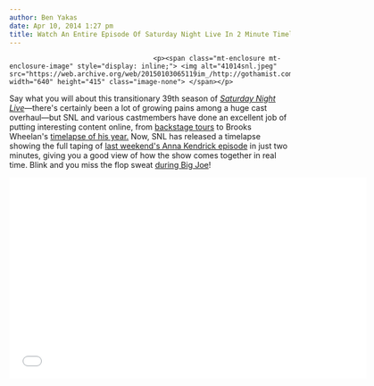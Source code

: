 ```yaml
---
author: Ben Yakas
date: Apr 10, 2014 1:27 pm
title: Watch An Entire Episode Of Saturday Night Live In 2 Minute Timelapse Video
---
```


	
										<p><span class="mt-enclosure mt-enclosure-image" style="display: inline;"> <img alt="41014snl.jpeg" src="https://web.archive.org/web/20150103065119im_/http://gothamist.com/attachments/byakas/41014snl.jpeg" width="640" height="415" class="image-none"> </span></p>

<p>Say what you will about this transitionary 39th season of <a href="https://web.archive.org/web/20150103065119/http://gothamist.com/tags/snl"><em>Saturday Night Live</em></a>&#x2014;there&apos;s certainly been a lot of growing pains among a huge cast overhaul&#x2014;but SNL and various castmembers have done an excellent job of putting interesting content online, from <a href="https://web.archive.org/web/20150103065119/http://gothamist.com/2014/03/01/photos_bobby_moynihan_gives_backsta.php#photo-1">backstage tours</a> to Brooks Wheelan&apos;s <a href="https://web.archive.org/web/20150103065119/http://gothamist.com/2014/02/08/video_snl_cast_member_films_one_sec.php">timelapse of his year.</a> Now, SNL has released a timelapse showing the full taping of <a href="https://web.archive.org/web/20150103065119/http://gothamist.com/2014/04/06/videos_anna_kendrick_turns_saturday.php#photo-1">last weekend&apos;s Anna Kendrick episode</a> in just two minutes, giving you a good view of how the show comes together in real time. Blink and you miss the flop sweat <a href="https://web.archive.org/web/20150103065119/http://gothamist.com/2014/04/06/videos_anna_kendrick_turns_saturday.php#photo-10">during Big Joe</a>!</p>

<p><iframe width="640" height="360" src="//web.archive.org/web/20150103065119if_/http://www.youtube.com/embed/i72I9NNTTM0" frameborder="0" allowfullscreen></iframe></p>					
										
									
				